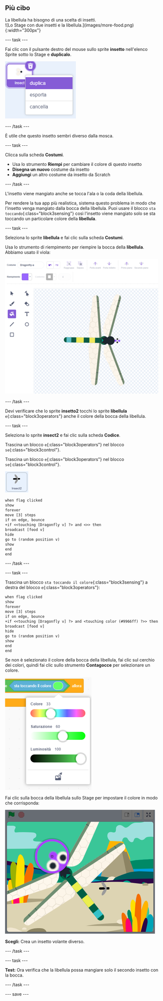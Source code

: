 ## Più cibo

<div style="display: flex; flex-wrap: wrap">
<div style="flex-basis: 200px; flex-grow: 1; margin-right: 15px;">
La libellula ha bisogno di una scelta di insetti.
</div>
<div>
![Lo Stage con due insetti e la libellula.](images/more-food.png){:width="300px"}
</div>
</div>

--- task ---

Fai clic con il pulsante destro del mouse sullo sprite **insetto** nell'elenco Sprite sotto lo Stage e **duplicalo**.

![L'elenco degli Sprite quello dell'insetto selezionato e 'duplicato' evidenziato nel menu.](images/duplicate-insect.png)

--- /task ---

È utile che questo insetto sembri diverso dalla mosca.

--- task ---

Clicca sulla scheda **Costumi**.

+ Usa lo strumento **Riempi** per cambiare il colore di questo insetto
+ **Disegna un nuovo** costume da insetto
+ **Aggiungi** un altro costume da insetto da Scratch

--- /task ---

L'insetto viene mangiato anche se tocca l'ala o la coda della libellula.

Per rendere la tua app più realistica, sistema questo problema in modo che l'insetto venga mangiato dalla bocca della libellula. Puoi usare il blocco `sta toccando`{:class="block3sensing"} così l'insetto viene mangiato solo se sta toccando un particolare colore della **libellula**.

--- task ---

Seleziona lo sprite **libellula** e fai clic sulla scheda **Costumi**.

Usa lo strumento di riempimento per riempire la bocca della **libellula**. Abbiamo usato il viola:

![L'editor di pittura con lo strumento Riempimento selezionato e il costume da libellula con la bocca viola.](images/dragonfly-mouth-colour.png)

--- /task ---

Devi verificare che lo sprite **insetto2** tocchi lo sprite **libellula** `e`{:class="block3operators"} anche il colore della bocca della libellula.

--- task ---

Seleziona lo sprite **insect2** e fai clic sulla scheda **Codice**.

Trascina un blocco `e`{:class="block3operators"} nel blocco `se`{:class="block3control"}.

Trascina un blocco `e`{:class="block3operators"} nel blocco `se`{:class="block3control"}.

![](images/insect2-icon.png)

```blocks3
when flag clicked
show
forever
move [3] steps 
if on edge, bounce
+if <<touching [Dragonfly v] ?> and <>> then
broadcast [food v]
hide
go to (random position v)
show
end
end
```

--- /task ---

--- task ---

Trascina un blocco `sta toccando il colore`{:class="block3sensing"} a destra del blocco `e`{:class="block3operators"}:

```blocks3
when flag clicked
show
forever
move [3] steps
if on edge, bounce
+if <<touching [Dragonfly v] ?> and <touching color (#9966ff) ?>> then
broadcast [food v]
hide
go to (random position v)
show
end
end
```

Se non è selezionato il colore della bocca della libellula, fai clic sul cerchio dei colori, quindi fai clic sullo strumento **Contagocce** per selezionare un colore.

![Il menu del cerchio colorato con lo strumento contagocce.](images/colour-eyedropper.png)

Fai clic sulla bocca della libellula sullo Stage per impostare il colore in modo che corrisponda:

![Lo strumento contagocce con l'evidenziatore di selezione del colore sospeso sulla bocca viola della libellula.](images/colour-select.png)

**Scegli:** Crea un insetto volante diverso.

--- /task ---

--- task ---

**Test:** Ora verifica che la libellula possa mangiare solo il secondo insetto con la bocca.

--- /task ---

--- save ---


